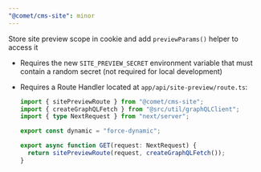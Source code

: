 ```yaml
---
"@comet/cms-site": minor
---
```


Store site preview scope in cookie and add `previewParams()` helper to access it

- Requires the new `SITE_PREVIEW_SECRET` environment variable that must contain a random secret (not required for local development)
- Requires a Route Handler located at `app/api/site-preview/route.ts`:

  ```ts
  import { sitePreviewRoute } from "@comet/cms-site";
  import { createGraphQLFetch } from "@src/util/graphQLClient";
  import { type NextRequest } from "next/server";

  export const dynamic = "force-dynamic";
  
  export async function GET(request: NextRequest) {
    return sitePreviewRoute(request, createGraphQLFetch());
  }